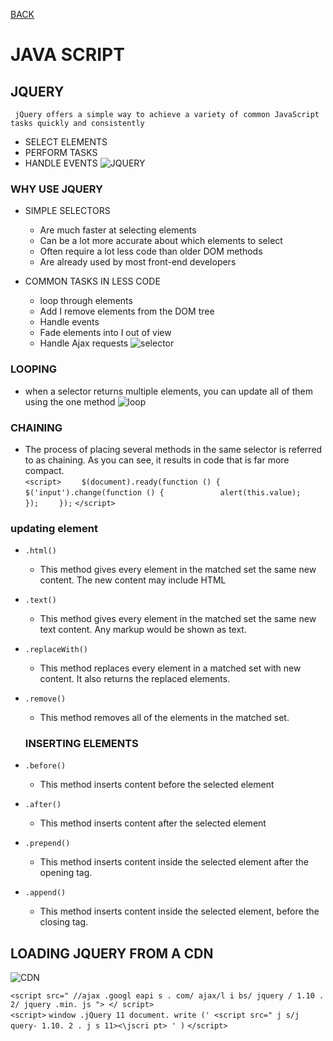[BACK](https://abdullahmou.github.io/reading-notes/)
# JAVA SCRIPT

## JQUERY
` jQuery offers a simple way to achieve a variety of common JavaScript tasks quickly and consistently`
* SELECT ELEMENTS
* PERFORM TASKS
* HANDLE EVENTS
![JQUERY](https://e7.pngegg.com/pngimages/639/1023/png-clipart-logo-jquery-in-easy-steps-create-dynamic-web-pages-brand-ajax-jquery-logo-blue-text.png)

### WHY USE JQUERY
* SIMPLE SELECTORS
  *  Are much faster at selecting elements
  * Can be a lot more accurate about which elements to select
  * Often require a lot less code than older DOM
methods
  * Are already used by most front-end developers

* COMMON TASKS IN LESS CODE
  * loop through elements
  *  Add I remove elements from the DOM tree
  * Handle events
  * Fade elements into I out of view
  * Handle Ajax requests
  ![selector](https://i1.wp.com/www.admecindia.co.in/wp-content/uploads/2020/01/jquery-selectors.png?resize=318%2C196&ssl=1)

### LOOPING
* when a selector
returns multiple elements, you
can update all of them using the
one method
![loop](https://i.ytimg.com/vi/J9YSCqg5MI4/hqdefault.jpg)

### CHAINING
* The process of placing several
methods in the same selector is
referred to as chaining. As you
can see, it results in code that is
far more compact.</br>
`<script>`
`    $(document).ready(function () {`
`        $('input').change(function () {`
`            alert(this.value);`
`        });`
`    });`
`</script>`

### updating element
* `.html()`
  
  * This method gives every element in the matched set the same new content. The new content may include HTML

* `.text()`

  * This method gives every element in the matched set the same new text content. Any markup would be shown as text.

* `.replaceWith()`

  * This method replaces every element in a matched set with new content. It also returns the replaced elements.

* `.remove()`

  * This method removes all of the elements in the matched set.

  ### INSERTING ELEMENTS
* `.before()`

  * This method inserts content before the selected element 

* `.after()`

  * This method inserts content after the selected element 

* `.prepend()`

  * This method inserts content inside the selected element after the opening tag.

* `.append()`

  * This method inserts content inside the selected element, before the closing tag.

## LOADING JQUERY FROM A CDN
![CDN](https://www.yogihosting.com/wp-content/uploads/2017/12/jquery-cdn.jpg)

`<script src=" //ajax .googl eapi s . com/ ajax/l i bs/ jquery / 1.10 . 2/ jquery .min. js "> </ script>`
</br>
`<script>` 
`window .jQuery 11 document. write (' <script src=" j s/j query- 1.10. 2 . j s 11><\jscri pt> ' )`
`</script>`
